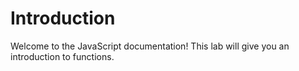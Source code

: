 # Introduction

Welcome to the JavaScript documentation! This lab will give you an introduction to functions.
